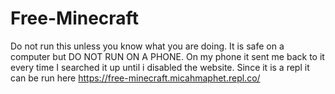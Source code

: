 # Free-Minecraft
Do not run this unless you know what you are doing.
It is safe on a computer but DO NOT RUN ON A PHONE.
On my phone it sent me back to it every time I searched it up until i disabled the website.
Since it is a repl it can be run here
https://free-minecraft.micahmaphet.repl.co/
